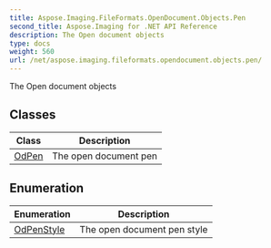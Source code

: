 ```yaml
---
title: Aspose.Imaging.FileFormats.OpenDocument.Objects.Pen
second_title: Aspose.Imaging for .NET API Reference
description: The Open document objects
type: docs
weight: 560
url: /net/aspose.imaging.fileformats.opendocument.objects.pen/
---
```

The Open document objects

## Classes

| Class | Description |
| --- | --- |
| [OdPen](./odpen/) | The open document pen |
## Enumeration

| Enumeration | Description |
| --- | --- |
| [OdPenStyle](./odpenstyle/) | The open document pen style |


